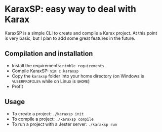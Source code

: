 # KaraxSP: easy way to deal with Karax

KaraxSP is a simple CLI to create and compile a Karax project.
At this point is very basic, but I plan to add some great features in the future.

## Compilation and installation
- Install the requirements: `nimble requirements`
- Compile KaraxSP: `nim c karaxsp`
- Copy the `karaxsp` folder into your home directory (on Windows is `%USERPROFILE%` while on Linux is `$HOME`)
- Profit

## Usage
- To create a project: `./karaxsp init`
- To compile a project: `./karaxsp compile`
- To run a project with a Jester server: `./karaxsp run`